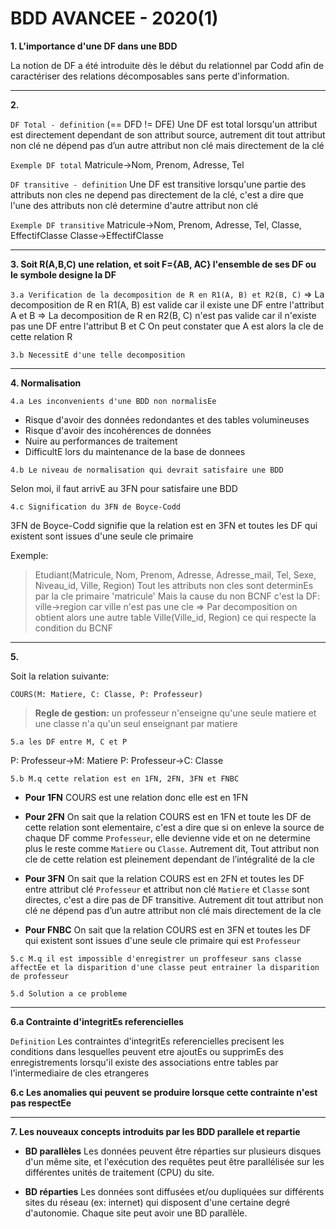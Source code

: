 # BDD AVANCEE - 2020(1)

**1. L'importance d'une DF dans une BDD**

La notion de DF a été introduite dès le début du relationnel par Codd afin de caractériser des relations décomposables sans perte d'information.

---

**2.**

`DF Total - definition` (== DFD != DFE)
Une DF est total lorsqu'un attribut est directement dependant de son attribut source, autrement dit tout attribut non clé ne dépend pas d’un autre attribut non clé mais directement de la clé

`Exemple DF total`
Matricule->Nom, Prenom, Adresse, Tel

`DF transitive - definition`
Une DF est transitive lorsqu'une partie des attributs non cles ne depend pas directement de la clé, c'est a dire que l'une des attributs non clé determine d'autre attribut non clé

`Exemple DF transitive`
Matricule->Nom, Prenom, Adresse, Tel, Classe, EffectifClasse
Classe->EffectifClasse

---

**3. Soit R(A,B,C) une relation, et soit F={AB, AC} l'ensemble de ses DF ou le symbole designe la DF**

`3.a Verification de la decomposition de R en R1(A, B) et R2(B, C)`
=> La decomposition de R en R1(A, B) est valide car il existe une DF entre l'attribut A et B
=> La decomposition de R en R2(B, C) n'est pas valide car il n'existe pas une DF entre l'attribut B et C 
On peut constater que A est alors la cle de cette relation R

`3.b NecessitE d'une telle decomposition`

---

**4. Normalisation**

`4.a Les inconvenients d'une BDD non normalisEe`

- Risque d'avoir des données redondantes et des tables volumineuses
- Risque d'avoir des incohérences de données
- Nuire au performances de traitement
- DifficultE lors du maintenance de la base de donnees

`4.b Le niveau de normalisation qui devrait satisfaire une BDD`

Selon moi, il faut arrivE au 3FN pour satisfaire une BDD

`4.c Signification du 3FN de Boyce-Codd`

3FN de Boyce-Codd signifie que la relation est en 3FN et toutes les DF qui existent sont issues d'une seule cle primaire

Exemple:
>Etudiant(Matricule, Nom, Prenom, Adresse, Adresse_mail, Tel, Sexe, Niveau_id, Ville, Region)
Tout les attributs non cles sont determinEs par la cle primaire 'matricule' Mais la cause du non BCNF c'est la DF: ville->region car ville n'est pas une cle
=> Par decomposition on obtient alors une autre table
Ville(Ville_id, Region) ce qui respecte la condition du BCNF

---

**5.**

Soit la relation suivante:
``` 
COURS(M: Matiere, C: Classe, P: Professeur)
```

> **Regle de gestion:** un professeur n'enseigne qu'une seule matiere et une classe n'a qu'un seul enseignant par matiere

`5.a les DF entre M, C et P`

P: Professeur->M: Matiere
P: Professeur->C: Classe 

`5.b M.q cette relation est en 1FN, 2FN, 3FN et FNBC`

- **Pour 1FN**
COURS est une relation donc elle est en 1FN

- **Pour 2FN**
On sait que la relation COURS est en 1FN et toute les DF de cette relation sont elementaire, c'est a dire que si on enleve la source de chaque DF comme `Professeur`, elle devienne vide et on ne determine plus le reste comme `Matiere` ou `Classe`. Autrement dit, Tout attribut non cle de cette relation est pleinement dependant de l’intégralité de la cle

- **Pour 3FN**
On sait que la relation COURS est en 2FN et toutes les DF entre attribut clé `Professeur` et attribut non clé `Matiere` et `Classe` sont directes, c'est a dire pas de DF transitive. Autrement dit tout attribut non clé ne dépend pas d’un autre attribut non clé mais directement de la cle

- **Pour FNBC**
On sait que la relation COURS est en 3FN et toutes les DF qui existent sont issues d'une seule cle primaire qui est `Professeur`

`5.c M.q il est impossible d'enregistrer un proffeseur sans classe affectEe et la disparition d'une classe peut entrainer la disparition de professeur`

`5.d Solution a ce probleme`

---

**6.a Contrainte d'integritEs referencielles**

`Definition`
Les contraintes d'integritEs referencielles precisent les conditions dans lesquelles peuvent etre ajoutEs ou supprimEs des enregistrements lorsqu'il existe des associations entre tables par l'intermediaire de cles etrangeres

**6.c Les anomalies qui peuvent se produire lorsque cette contrainte n'est pas respectEe**

---

**7. Les nouveaux concepts introduits par les BDD parallele et repartie**

- **BD parallèles**
Les données peuvent être réparties sur plusieurs disques d'un même site, et l'exécution des requêtes peut être parallélisée sur les différentes unités de traitement (CPU) du site.
 
- **BD réparties**
Les données sont diffusées et/ou dupliquées sur différents sites du réseau (ex: internet) qui disposent d'une certaine degré d'autonomie. Chaque site peut avoir une BD parallèle.

